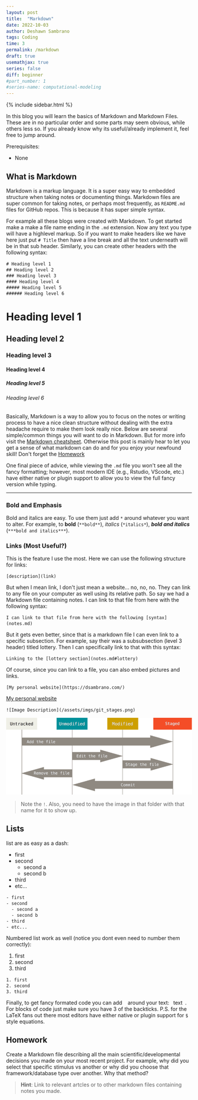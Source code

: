 ```yaml
---
layout: post
title:  "Markdown"
date: 2022-10-03
author: Deshawn Sambrano
tags: Coding
time: 3
permalink: /markdown
draft: true
usemathjax: true
series: false
diff: beginner
#part_number: 1
#series-name: computational-modeling
---
```



{% include sidebar.html %}

<section class="takeaways">

In this blog you will learn the basics of Markdown and Markdown Files. 
These are in no particular order and some parts may seem obvious, while others less so. 
If you already know why its useful/already implement it, feel free to jump around. 

Prerequisites:
- None

</section>

## What is Markdown

<!-- excerpt-start -->

Markdown is a markup language. 
It is a super easy way to embedded structure when taking notes or documenting things. 
Markdown files are super common for taking notes, or perhaps most frequently, as `README.md` files for GitHub repos.
This is because it has super simple syntax. 

For example all these blogs were created with Markdown. 
To get started make a make a file name ending in <!-- excerpt-end -->the `.md` extension. 
Now any text you type will have a highlevel markup. 
So if you want to make headers like we have here just put `# Title` then have a line break and all  the text underneath will be in that sub header. 
Similarly, you can create other headers with the following syntax:

```
# Heading level 1
## Heading level 2
### Heading level 3
#### Heading level 4
##### Heading level 5
###### Heading level 6
```

# Heading level 1
## Heading level 2
### Heading level 3
#### Heading level 4
##### Heading level 5
###### Heading level 6

Basically, Markdown is a way to allow you to focus on the notes or writing process to have a nice clean structure without dealing with the extra headache require to make them look really nice. 
Below are several simple/common things you will want to do in Markdown. 
But for more info visit the [Markdown cheatsheet](https://www.markdownguide.org/basic-syntax). 
Otherwise this post is mainly hear to let you get a sense of what markdown can do and for you enjoy your newfound skill! Don't forget the [Homework](markdown.md#homework)

One final piece of advice, while viewing the `.md` file you won't see all the fancy formatting; however, most modern IDE (e.g., Rstudio, VScode, etc.) have either native or plugin support to allow you to view the full fancy version while typing.

__________________
### Bold and Emphasis
Bold and italics are easy. To use them just add `*` around whatever you want to alter. For example, to **bold** (`**bold**`), *italics* (`*italics*`), ***bold and italics*** (`***bold and italics***`).

### Links (Most Useful?)
This is the feature I use the most. 
Here we can use the following structure for links:

```
[description](link)
```

But when I mean link, I don't just mean a website... no, no, no. 
They can link to any file on your computer as well using its relative path. 
So say we had a Markdown file containing notes. 
I can link to that file from here with the following syntax:

```
I can link to that file from here with the following [syntax](notes.md)
```

But it gets even better, since that is a markdown file I can even link to a specific subsection. 
For example, say their was a subsubsection (level 3 header) titled lottery. 
Then I can specifically link to that with this syntax:

```
Linking to the [lottery section](notes.md#lottery)
```

Of course, since you can link to a file, you can also embed pictures and links.

```
[My personal website](https://dsambrano.com/)
```
[My personal website](https://dsambrano.com/)

```
![Image Description](/assets/imgs/git_stages.png)
```
![Image Description](/assets/imgs/git_stages.png)
> Note the `!`. Also, you need to have the image in that folder with that name for it to show up. 


## Lists
list are as easy as a dash:
- first 
- second
  - second a
  - second b
- third 
- etc...
  
```
- first 
- second
  - second a
  - second b
- third 
- etc...
```

Numbered list work as well (notice you dont even need to number them correctly):
1. first
1. second
1. third

```
1. first
2. second
3. third
```

Finally, to get fancy formated code you can add ` ` around your text:
` `text` `. For blocks of code just make sure you have 3 of the backticks.
P.S. for the LaTeX fans out there most editors have either native or plugin support for `$` style equations.


## Homework

Create a Markdown file describing all the main scientific/developmental decisions you made on your most recent project. 
For example, why did you select that specific stimulus vs another or why did you choose that framework/database type over another. Why that method?
> **Hint**: Link to relevant artcles or to other markdown files containing notes you made.
